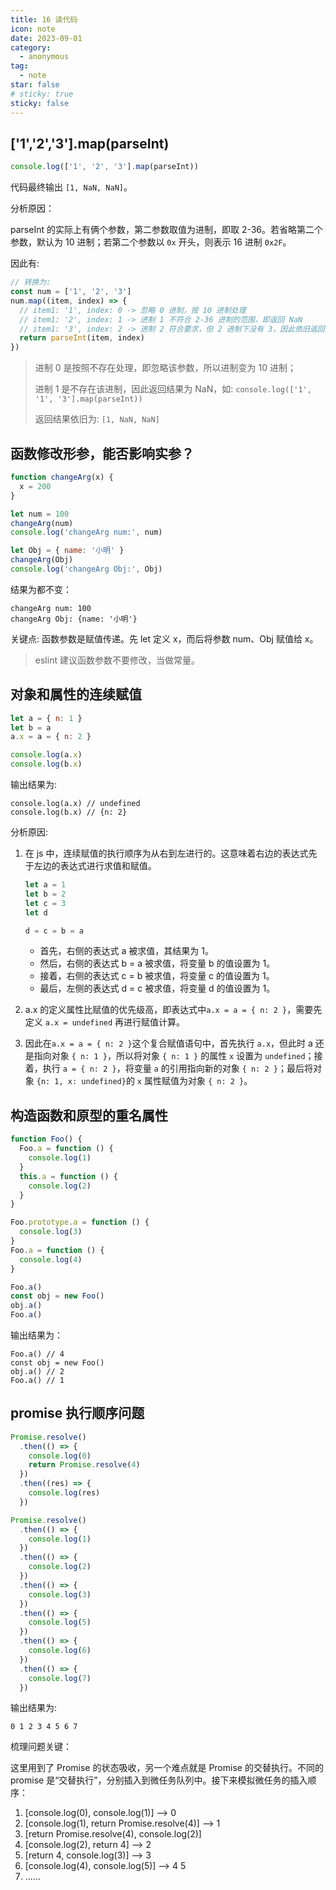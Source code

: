 ```yaml
---
title: 16 读代码
icon: note
date: 2023-09-01
category:
  - anonymous
tag:
  - note
star: false
# sticky: true
sticky: false
---
```


## ['1','2','3'].map(parseInt)

```js
console.log(['1', '2', '3'].map(parseInt))
```

代码最终输出 `[1, NaN, NaN]`。

分析原因：

parseInt 的实际上有俩个参数，第二参数取值为进制，即取 2-36。若省略第二个参数，默认为 10 进制；若第二个参数以 `0x` 开头，则表示 16 进制 `0x2F`。

因此有:

```js
// 转换为:
const num = ['1', '2', '3']
num.map((item, index) => {
  // item1: '1', index: 0 -> 忽略 0 进制，按 10 进制处理
  // item1: '2', index: 1 -> 进制 1 不符合 2-36 进制的范围，即返回 NaN
  // item1: '3', index: 2 -> 进制 2 符合要求，但 2 进制下没有 3，因此依旧返回 NaN
  return parseInt(item, index)
})
```

> 进制 0 是按照不存在处理，即忽略该参数，所以进制变为 10 进制；
>
> 进制 1 是不存在该进制，因此返回结果为 NaN，如: `console.log(['1', '1', '3'].map(parseInt))`
>
> 返回结果依旧为: `[1, NaN, NaN]`

## 函数修改形参，能否影响实参？

```js
function changeArg(x) {
  x = 200
}

let num = 100
changeArg(num)
console.log('changeArg num:', num)

let Obj = { name: '小明' }
changeArg(Obj)
console.log('changeArg Obj:', Obj)
```

结果为都不变：

```log
changeArg num: 100
changeArg Obj: {name: '小明'}
```

关键点: 函数参数是赋值传递。先 let 定义 x，而后将参数 num、Obj 赋值给 x。

> eslint 建议函数参数不要修改，当做常量。

## 对象和属性的连续赋值

```js
let a = { n: 1 }
let b = a
a.x = a = { n: 2 }

console.log(a.x)
console.log(b.x)
```

输出结果为:

```log
console.log(a.x) // undefined
console.log(b.x) // {n: 2}
```

分析原因:

1. 在 js 中，连续赋值的执行顺序为从右到左进行的。这意味着右边的表达式先于左边的表达式进行求值和赋值。

   ```js
   let a = 1
   let b = 2
   let c = 3
   let d

   d = c = b = a
   ```

   - 首先，右侧的表达式 a 被求值，其结果为 1。
   - 然后，右侧的表达式 b = a 被求值，将变量 b 的值设置为 1。
   - 接着，右侧的表达式 c = b 被求值，将变量 c 的值设置为 1。
   - 最后，左侧的表达式 d = c 被求值，将变量 d 的值设置为 1。

2. a.x 的定义属性比赋值的优先级高，即表达式中`a.x = a = { n: 2 }`，需要先定义 `a.x = undefined` 再进行赋值计算。
3. 因此在`a.x = a = { n: 2 }`这个复合赋值语句中，首先执行 `a.x`，但此时 a 还是指向对象 `{ n: 1 }`，所以将对象 `{ n: 1 }` 的属性 `x` 设置为 `undefined`；接着，执行 `a = { n: 2 }`，将变量 `a` 的引用指向新的对象 `{ n: 2 }`；最后将对象 `{n: 1, x: undefined}`的 `x` 属性赋值为对象 `{ n: 2 }`。

## 构造函数和原型的重名属性

```js
function Foo() {
  Foo.a = function () {
    console.log(1)
  }
  this.a = function () {
    console.log(2)
  }
}

Foo.prototype.a = function () {
  console.log(3)
}
Foo.a = function () {
  console.log(4)
}

Foo.a()
const obj = new Foo()
obj.a()
Foo.a()
```

输出结果为：

```log
Foo.a() // 4
const obj = new Foo()
obj.a() // 2
Foo.a() // 1
```

## promise 执行顺序问题

```js
Promise.resolve()
  .then(() => {
    console.log(0)
    return Promise.resolve(4)
  })
  .then((res) => {
    console.log(res)
  })

Promise.resolve()
  .then(() => {
    console.log(1)
  })
  .then(() => {
    console.log(2)
  })
  .then(() => {
    console.log(3)
  })
  .then(() => {
    console.log(5)
  })
  .then(() => {
    console.log(6)
  })
  .then(() => {
    console.log(7)
  })
```

输出结果为:

```log
0 1 2 3 4 5 6 7
```

梳理问题关键：

这里用到了 Promise 的状态吸收，另一个难点就是 Promise 的交替执行。不同的 promise 是“交替执行”，分别插入到微任务队列中。接下来模拟微任务的插入顺序：

1. [console.log(0), console.log(1)] --> 0
2. [console.log(1), return Promise.resolve(4)] --> 1
3. [return Promise.resolve(4), console.log(2)]
4. [console.log(2), return 4] --> 2
5. [return 4, console.log(3)] --> 3
6. [console.log(4), console.log(5)] --> 4 5
7. ......
